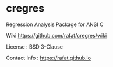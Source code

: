 # cregres

Regression Analysis Package for ANSI C

Wiki https://github.com/rafat/cregres/wiki

License : BSD 3-Clause

Contact Info : https://rafat.github.io
